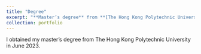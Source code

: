 ```yaml
---
title: "Degree"
excerpt: "**Master’s degree** from **[The Hong Kong Polytechnic University (QS Top100 World University, THE Top100 World University, US_NEWS Top100 World University)](https://www.polyu.edu.hk/sc/about-polyu/university-ranking/)** <br/><img src='/images/PolyU_degree.png'>"
collection: portfolio
---
```


I obtained my master’s degree from The Hong Kong Polytechnic University in June 2023.
